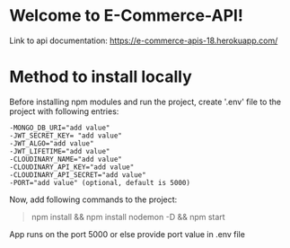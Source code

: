 # Welcome to E-Commerce-API!

Link to api documentation: https://e-commerce-apis-18.herokuapp.com/


# Method to install locally

Before installing npm modules and run the project, create '.env' file to the project with following entries: 

	-MONGO_DB_URI="add value"
	-JWT_SECRET_KEY= "add value"
	-JWT_ALGO="add value"
	-JWT_LIFETIME="add value"
	-CLOUDINARY_NAME="add value"
	-CLOUDINARY_API_KEY="add value"
	-CLOUDINARY_API_SECRET="add value"
	-PORT="add value" (optional, default is 5000)


Now, add following commands to the project:
>npm install &&
>npm install nodemon -D &&
>npm start

App runs on the port 5000 or else provide port value in .env file
